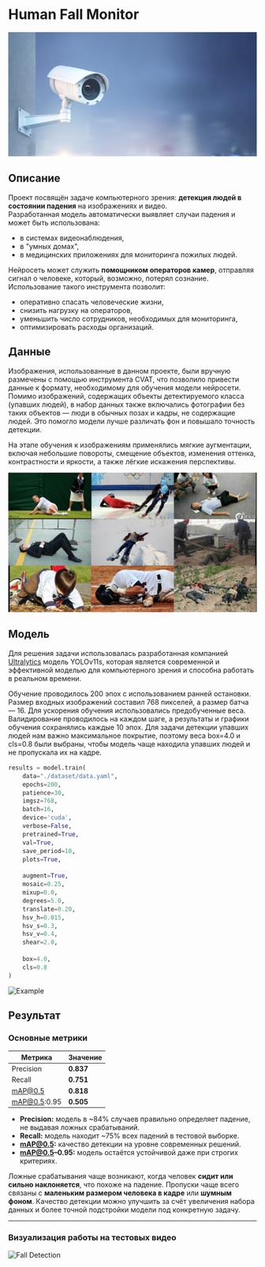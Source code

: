 # Human Fall Monitor

![Confusion Matrix](assets/pic.jpg)

## Описание

Проект посвящён задаче компьютерного зрения: **детекция людей в состоянии падения** на изображениях и видео.  
Разработанная модель автоматически выявляет случаи падения и может быть использована:

- в системах видеонаблюдения,  
- в "умных домах",  
- в медицинских приложениях для мониторинга пожилых людей.  

Нейросеть может служить **помощником операторов камер**, отправляя сигнал о человеке, который, возможно, потерял сознание.  
Использование такого инструмента позволит:  

- оперативно спасать человеческие жизни,  
- снизить нагрузку на операторов,  
- уменьшить число сотрудников, необходимых для мониторинга,  
- оптимизировать расходы организаций.

## Данные

Изображения, использованные в данном проекте, были вручную размечены с помощью инструмента CVAT, что позволило привести данные к формату, необходимому для обучения модели нейросети. Помимо изображений, содержащих объекты детектируемого класса (упавших людей), в набор данных также включались фотографии без таких объектов — люди в обычных позах и кадры, не содержащие людей. Это помогло модели лучше различать фон и повышало точность детекции. 

На этапе обучения к изображениям применялись мягкие аугментации, включая небольшие повороты, смещение объектов, изменения оттенка, контрастности и яркости, а также лёгкие искажения перспективы.

![Examples](assets/examples.jpg)

## Модель

Для решения задачи использовалась разработанная компанией [Ultralytics](https://github.com/ultralytics/ultralytics) модель YOLOv11s, которая является современной и эффективной моделью для компьютерного зрения и способна работать в реальном времени. 

Обучение проводилось 200 эпох с использованием ранней остановки. Размер входных изображений составил 768 пикселей, а размер батча — 16. Для ускорения обучения использовались предобученные веса. Валидирование проводилось на каждом шаге, а результаты и графики обучения сохранялись каждые 10 эпох. Для задачи детекции упавших людей нам важно максимальное покрытие, поэтому веса box=4.0 и cls=0.8 были выбраны, чтобы модель чаще находила упавших людей и не пропускала их на кадре.

```python
results = model.train(
    data="./dataset/data.yaml",
    epochs=200,
    patience=30,
    imgsz=768,
    batch=16,
    device='cuda',
    verbose=False,
    pretrained=True,
    val=True,
    save_period=10,
    plots=True,

    augment=True,
    mosaic=0.25,
    mixup=0.0,
    degrees=5.0,
    translate=0.20,
    hsv_h=0.015,
    hsv_s=0.3,
    hsv_v=0.4,
    shear=2.0,

    box=4.0, 
    cls=0.8
)
```

![Example](assets/labeled_and_unlabeled.jpg)

## Результат

### Основные метрики
| Метрика        | Значение |
|----------------|----------|
| Precision      | **0.837** |
| Recall         | **0.751** |
| mAP@0.5        | **0.818** |
| mAP@0.5:0.95   | **0.505** |

- **Precision:** модель в ~84% случаев правильно определяет падение, не выдавая ложных срабатываний. 
- **Recall:** модель находит ~75% всех падений в тестовой выборке.  
- **mAP@0.5:** качество детекции на уровне современных решений.  
- **mAP@0.5–0.95:** модель остаётся устойчивой даже при строгих критериях.

Ложные срабатывания чаще возникают, когда человек **сидит или сильно наклоняется**, что похоже на падение. Пропуски чаще всего связаны с **маленьким размером человека в кадре** или **шумным фоном**. Качество детекции можно улучшить за счёт увеличения набора данных и более точной подстройки модели под конкретную задачу.

---

### Визуализация работы на тестовых видео
![Fall Detection](assets/final_test_vid.gif)
